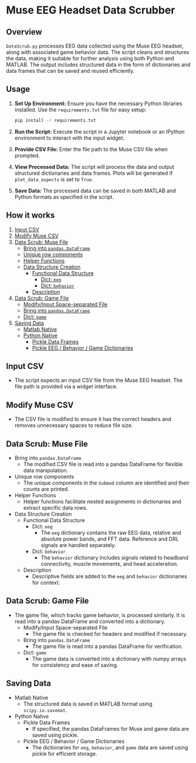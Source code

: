 # Muse EEG Headset Data Scrubber

## Overview

`DataScrub.py` processes EEG data collected using the Muse EEG headset, along with associated game behavior data. The script cleans and structures the data, making it suitable for further analysis using both Python and MATLAB. The output includes structured data in the form of dictionaries and data frames that can be saved and reused efficiently.

## Usage

1. **Set Up Environment:**
   Ensure you have the necessary Python libraries installed. Use the `requirements.txt` file for easy setup:
   ```bash
   pip install -r requirements.txt
   ```

2. **Run the Script:**
   Execute the script in a Jupyter notebook or an IPython environment to interact with the input widget.

3. **Provide CSV File:**
   Enter the file path to the Muse CSV file when prompted.

4. **View Processed Data:**
   The script will process the data and output structured dictionaries and data frames. Plots will be generated if `plot_data_aspects` is set to `True`.

5. **Save Data:**
   The processed data can be saved in both MATLAB and Python formats as specified in the script.


## How it works
1. [Input CSV](#Input-CSV)
2. [Modify Muse CSV](#Modify-Muse-CSV)
3. [Data Scrub: Muse File](#Data-Scrub-Muse-File)
    - [Bring into `pandas.DataFrame`](#Bring-into-pandas-DataFrame)
    - [Unique row components](#Unique-row-components)
    - [Helper Functions](#Helper-Functions)
    - [Data Structure Creation](#Data-Structure-Creation)
        - [Functional Data Structure](#Functional-Data-Structure)
            - [Dict: `eeg`](#Dict-eeg)
            - [Dict: `behavior`](#Dict-behavior)
        - [Description](#Description)
4. [Data Scrub: Game File](#Data-Scrub-Game-File)
    - [Modify/Input Space-separated File](#Modify-Input-Space-separated-File)
    - [Bring into `pandas.DataFrame`](#Bring-into-pandas-DataFrame)
    - [Dict: `game`](#Dict-game)
5. [Saving Data](#Saving-Data)
    - [Matlab Native](#Matlab-Native)
    - [Python Native](#Python-Native)
        - [Pickle Data Frames](#Pickle-Data-Frames)
        - [Pickle EEG / Behavior / Game Dictionaries](#Pickle-EEG-Behavior-Game-Dictionaries)

## Input CSV
- The script expects an input CSV file from the Muse EEG headset. The file path is provided via a widget interface.

## Modify Muse CSV
- The CSV file is modified to ensure it has the correct headers and removes unnecessary spaces to reduce file size.

## Data Scrub: Muse File
  - Bring into `pandas.DataFrame`
    - The modified CSV file is read into a pandas DataFrame for flexible data manipulation.
  - Unique row components
    - The unique components in the `Submod` column are identified and their counts are printed.
  - Helper Functions
    - Helper functions facilitate nested assignments in dictionaries and extract specific data rows.
  - Data Structure Creation
    - Functional Data Structure
      - Dict: `eeg`
        - The `eeg` dictionary contains the raw EEG data, relative and absolute power bands, and FFT data. Reference and DRL signals are handled separately.
      - Dict: `behavior`
        - The `behavior` dictionary includes signals related to headband connectivity, muscle movements, and head acceleration.
    - Description
      - Descriptive fields are added to the `eeg` and `behavior` dictionaries for context.

## Data Scrub: Game File
- The game file, which tracks game behavior, is processed similarly. It is read into a pandas DataFrame and converted into a dictionary.
  - Modify/Input Space-separated File
    - The game file is checked for headers and modified if necessary.
  - Bring into `pandas.DataFrame`
    - The game file is read into a pandas DataFrame for verification.
  - Dict: `game`
    - The game data is converted into a dictionary with numpy arrays for consistency and ease of saving.

## Saving Data
- Matlab Native
  - The structured data is saved in MATLAB format using `scipy.io.savemat`.
- Python Native
  - Pickle Data Frames
    - If specified, the pandas DataFrames for Muse and game data are saved using pickle.
  - Pickle EEG / Behavior / Game Dictionaries
    - The dictionaries for `eeg`, `behavior`, and `game` data are saved using pickle for efficient storage.

